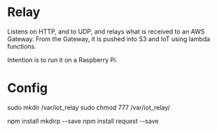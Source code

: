 # Relay

Listens on HTTP, and to UDP, and relays what is received to an AWS Gateway. From the Gateway, it is pushed into S3 and IoT using lambda functions.

Intention is to run it on a Raspberry Pi.

# Config

sudo mkdir /var/iot_relay
sudo chmod 777 /var/iot_relay/

npm install mkdirp --save
npm install request --save